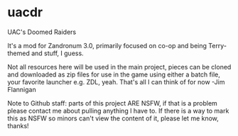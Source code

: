 # uacdr
UAC's Doomed Raiders

It's a mod for Zandronum 3.0, primarily focused on co-op and being Terry-themed and stuff, I guess.

Not all resources here will be used in the main project, pieces can be cloned and downloaded as zip files for use in the game using either a batch file, your favorite launcher e.g. ZDL, yeah. That's all I can think of for now -Jim Flannigan

Note to Github staff: parts of this project ARE NSFW, if that is a problem please contact me about pulling anything I have to. If there is a way to mark this as NSFW so minors can't view the content of it, please let me know, thanks!
